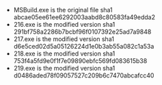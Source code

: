 * MSBuild.exe is the original file sha1 abcae05ee61ee6292003aabd8c80583fa49edda2
* 216.exe is the modified version sha1 291bf758a2286b7bcbf96f0107392e25ad7a9848
* 217.exe is the modified version sha1 d6e5ced02d5a05126224d1e0b3ab55a082c1a53a
* 218.exe is the modified version sha1 753f4a5fd9e0f1f7e09890ebfc569fd083615b38
* 219.exe is the modified version sha1 d0486aded78f09057527c209b6c7470abcafcc40

